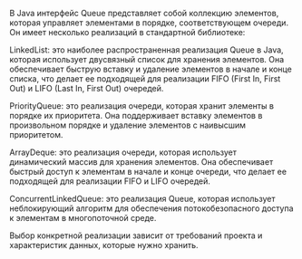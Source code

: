 В Java интерфейс Queue представляет собой коллекцию элементов, которая управляет элементами в порядке, соответствующем очереди. Он имеет несколько реализаций в стандартной библиотеке:

LinkedList: это наиболее распространенная реализация Queue в Java, которая использует двусвязный список для хранения элементов. Она обеспечивает быструю вставку и удаление элементов в начале и конце списка, что делает ее подходящей для реализации FIFO (First In, First Out) и LIFO (Last In, First Out) очередей.

PriorityQueue: это реализация очереди, которая хранит элементы в порядке их приоритета. Она поддерживает вставку элементов в произвольном порядке и удаление элементов с наивысшим приоритетом.

ArrayDeque: это реализация очереди, которая использует динамический массив для хранения элементов. Она обеспечивает быстрый доступ к элементам в начале и конце очереди, что делает ее подходящей для реализации FIFO и LIFO очередей.

ConcurrentLinkedQueue: это реализация Queue, которая использует неблокирующий алгоритм для обеспечения потокобезопасного доступа к элементам в многопоточной среде.

Выбор конкретной реализации зависит от требований проекта и характеристик данных, которые нужно хранить.